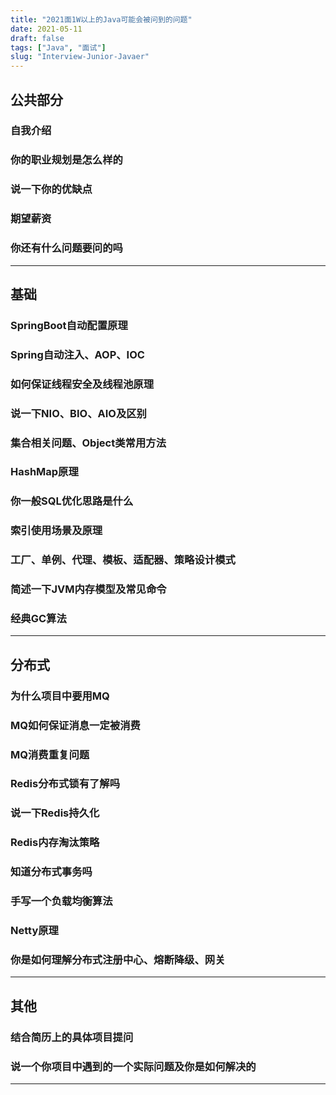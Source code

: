 ```yaml
---
title: "2021面1W以上的Java可能会被问到的问题"
date: 2021-05-11
draft: false
tags: ["Java", "面试"]
slug: "Interview-Junior-Javaer"
---
```

## 公共部分
### 自我介绍
### 你的职业规划是怎么样的
### 说一下你的优缺点
### 期望薪资
### 你还有什么问题要问的吗
---


## 基础
### SpringBoot自动配置原理
### Spring自动注入、AOP、IOC
### 如何保证线程安全及线程池原理
### 说一下NIO、BIO、AIO及区别
### 集合相关问题、Object类常用方法
### HashMap原理
### 你一般SQL优化思路是什么
### 索引使用场景及原理
### 工厂、单例、代理、模板、适配器、策略设计模式
### 简述一下JVM内存模型及常见命令
### 经典GC算法
---


## 分布式
### 为什么项目中要用MQ
### MQ如何保证消息一定被消费
### MQ消费重复问题
### Redis分布式锁有了解吗
### 说一下Redis持久化
### Redis内存淘汰策略
### 知道分布式事务吗
### 手写一个负载均衡算法
### Netty原理
### 你是如何理解分布式注册中心、熔断降级、网关
---



## 其他
### 结合简历上的具体项目提问
### 说一个你项目中遇到的一个实际问题及你是如何解决的
---


